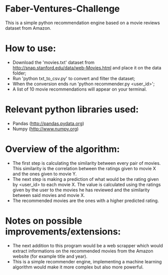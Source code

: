 # Faber-Ventures-Challenge

This is a simple python recommendation engine based on a movie reviews dataset from Amazon. 

# How to use:

- Download the 'movies.txt' dataset from http://snap.stanford.edu/data/web-Movies.html and place it on the data folder;
- Run 'python txt_to_csv.py' to convert and filter the dataset;
- When the conversion ends run 'python recommender.py <user_id>';
- A list of 10 movie recommendations will appear on your terminal.

# Relevant python libraries used:

- Pandas (http://pandas.pydata.org)
- Numpy (http://www.numpy.org)

# Overview of the algorithm:

- The first step is calculating the similarity between every pair of movies. This similarity is the correlation between the ratings given to movie X and the ones given to movie Y.
- The next step is making a prediction of what would be the rating given by <user_id> to each movie X. The value is calculated using the ratings given by the user to the movies he has reviewed and the similarity between said movies and movie X.
- The recommended movies are the ones with a higher predicted rating.

# Notes on possible improvements/extensions:

- The next addition to this program would be a web scrapper which would extract informations on the recommended movies from the Amazon website (for example title and year).
- This is a simple recommender engine, implementing a machine learning algorithm would make it more complex but also more powerful.
